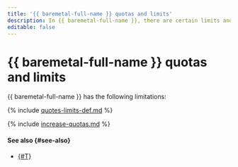 ```yaml
---
title: '{{ baremetal-full-name }} quotas and limits'
description: In {{ baremetal-full-name }}, there are certain limits and quotas for servers and virtual network segments (VRF). For more information about the service limitations, read this article.
editable: false
---
```


# {{ baremetal-full-name }} quotas and limits

{{ baremetal-full-name }} has the following limitations:

{% include [quotes-limits-def.md](../../_includes/quotes-limits-def.md) %}

{% include [increase-quotas.md](../../_includes/increase-quotas.md) %}

#### See also {#see-also}

* [{#T}](./network-restrictions.md)